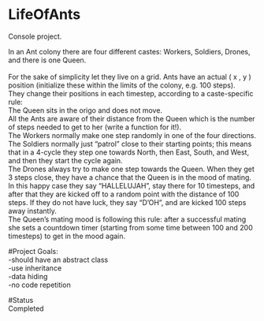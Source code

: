 # LifeOfAnts
Console project.

In an Ant colony there are four different castes: Workers, Soldiers, Drones, and there is one Queen.<br/>
<br/>
For the sake of simplicity let they live on a grid. Ants have an actual ( x , y ) position (initialize these within the limits of the colony, e.g. 100 steps).<br/>
They change their positions in each timestep, according to a caste-specific rule:<br/>
The Queen sits in the origo and does not move.<br/>
All the Ants are aware of their distance from the Queen which is the number of steps needed to get to her (write a function for it!).<br/>
The Workers normally make one step randomly in one of the four directions.<br/>
The Soldiers normally just “patrol” close to their starting points; this means that in a 4-cycle they step one towards North, then East, South, and West, and then they start the cycle again.<br/>
The Drones always try to make one step towards the Queen. When they get 3 steps close, they have a chance that the Queen is in the mood of mating. In this happy case they say “HALLELUJAH”, stay there for 10 timesteps, and after that they are kicked off to a random point with the distance of 100 steps. If they do not have luck, they say “D’OH”, and are kicked 100 steps away instantly.<br/>
The Queen’s mating mood is following this rule: after a successful mating she sets a countdown timer (starting from some time between 100 and 200 timesteps) to get in the mood again.<br/>

#Project Goals: <br/>
-should have an abstract class <br/>
-use inheritance<br/>
-data hiding<br/>
-no code repetition<br/>

#Status<br/>
Completed
